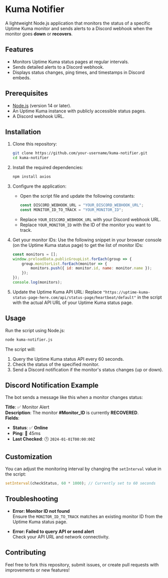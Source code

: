 # Kuma Notifier

A lightweight Node.js application that monitors the status of a specific Uptime Kuma monitor and sends alerts to a Discord webhook when the monitor goes **down** or **recovers**.

## Features
- Monitors Uptime Kuma status pages at regular intervals.
- Sends detailed alerts to a Discord webhook.
- Displays status changes, ping times, and timestamps in Discord embeds.

## Prerequisites
- [Node.js](https://nodejs.org/) (version 14 or later).
- An Uptime Kuma instance with publicly accessible status pages.
- A Discord webhook URL.

## Installation
1. Clone this repository:
   ```bash
   git clone https://github.com/your-username/kuma-notifier.git
   cd kuma-notifier
   ```

2. Install the required dependencies:
   ```bash
   npm install axios
   ```

3. Configure the application:
   - Open the script file and update the following constants:
     ```javascript
     const DISCORD_WEBHOOK_URL = "YOUR_DISCORD_WEBHOOK_URL";
     const MONITOR_ID_TO_TRACK = "YOUR_MONITOR_ID";
     ```
   - Replace `YOUR_DISCORD_WEBHOOK_URL` with your Discord webhook URL.
   - Replace `YOUR_MONITOR_ID` with the ID of the monitor you want to track.

4. Get your monitor IDs:
   Use the following snippet in your browser console (on the Uptime Kuma status page) to get the list of monitor IDs:
   ```javascript
   const monitors = [];
   window.preloadData.publicGroupList.forEach(group => {
       group.monitorList.forEach(monitor => {
           monitors.push({ id: monitor.id, name: monitor.name });
       });
   });
   console.log(monitors);
   ```

5. Update the Uptime Kuma API URL:
   Replace `"https://uptime-kuma-status-page-here.com/api/status-page/heartbeat/default"` in the script with the actual API URL of your Uptime Kuma status page.

## Usage
Run the script using Node.js:
```bash
node kuma-notifier.js
```

The script will:
1. Query the Uptime Kuma status API every 60 seconds.
2. Check the status of the specified monitor.
3. Send a Discord notification if the monitor's status changes (up or down).

## Discord Notification Example
The bot sends a message like this when a monitor changes status:

**Title**: ✅ Monitor Alert  
**Description**: The monitor **#Monitor_ID** is currently **RECOVERED**.  
**Fields**:
- **Status**: ✅ **Online**
- **Ping**: 📡 45ms
- **Last Checked**: 🕒 `2024-01-01T00:00:00Z`

## Customization
You can adjust the monitoring interval by changing the `setInterval` value in the script:
```javascript
setInterval(checkStatus, 60 * 1000); // Currently set to 60 seconds
```

## Troubleshooting
- **Error: Monitor ID not found**  
  Ensure the `MONITOR_ID_TO_TRACK` matches an existing monitor ID from the Uptime Kuma status page.

- **Error: Failed to query API or send alert**  
  Check your API URL and network connectivity.

## Contributing
Feel free to fork this repository, submit issues, or create pull requests with improvements or new features!
